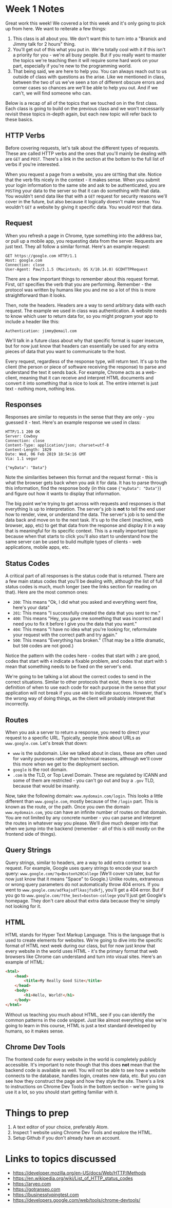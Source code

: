 # Week 1 Notes

Great work this week! We covered a lot this week and it's only going to pick up from here. We want to reiterate a few things:

1. This class is all about you. We don't want this to turn into a "Branick and Jimmy talk for 2 hours" thing. 
2. You'll get out of this what you put in. We're totally cool with it if this isn't a priority for you - we're all busy people. But if you really want to master the topics we're teaching then it will require some hard work on your part, especially if you're new to the programming world. 
3. That being said, we are here to help _you_. You can always reach out to us outside of class with questions as the arise. Like we mentioned in class, between the two of us we've seen a ton of different obscure errors and corner cases so chances are we'll be able to help you out. And if we can't, we will find someone who can. 

Below is a recap of all of the topics that we touched on in the first class. Each class is going to build on the previous class and we won't necessarily revisit these topics in-depth again, but each new topic will refer back to these basics. 

## HTTP Verbs 

Before covering requests, let's talk about the different types of requests. These are called HTTP verbs and the ones that you'll mainly be dealing with are `GET` and `POST`. There's a link in the section at the bottom to the full list of verbs if you're interested. 

When you request a page from a website, you are `GET`ting that site. Notice that the verb fits nicely in the context - it makes sense. When you submit your login information to the same site and ask to be authenticated, you are `POST`ing your data to the server so that it can do something with that data. You wouldn't send data like that with a `GET` request for security reasons we'll cover in the future, but also because it logically doesn't make sense. You wouldn't `GET` a website by giving it specific data. You would `POST` that data.

## Request

When you refresh a page in Chrome, type something into the address bar, or pull up a mobile app, you requesting data from the server. Requests are just text. They all follow a similar format. Here's an example request: 

```
GET https://google.com HTTP/1.1
Host: google.com
Connection: close
User-Agent: Paw/3.1.5 (Macintosh; OS X/10.14.0) GCDHTTPRequest
```

There are a few important things to remember about this request format. First, `GET` specifies the verb that you are performing. Remember - the protocol was written by humans like you and me so a lot of this is more straightforward than it looks. 

Then, note the headers. Headers are a way to send arbitrary data with each request. The example we used in class was authentication. A website needs to know which user to return data for, so you might program your app to include a header like this: 

```
Authentication: jimmy@email.com
```

We'll talk in a future class about why that specific format is super insecure, but for now just know that headers can essentially be used for any extra pieces of data that you want to communicate to the host. 

Every request, regardless of the response type, will return text. It's up to the client (the person or piece of software receiving the response) to parse and understand the text it sends back. For example, Chrome acts as a web-client, meaning that it can receive and interpret HTML documents and convert it into something that is nice to look at. The entire internet is just text - nothing more, nothing less. 

## Responses

Responses are similar to requests in the sense that they are only - you guessed it - text. Here's an example response we used in class:

```
HTTP/1.1 200 OK
Server: Cowboy
Connection: close
Content-Type: application/json; charset=utf-8
Content-Length: 1829
Date: Wed, 06 Feb 2019 18:54:16 GMT
Via: 1.1 vegur

{"myData": "Data"}
```

Note the similarities between this format and the request format - this is what the browser gets back when you ask it for data. It has to parse through this information, find the response body (in this case `{"myData": "Data"}`) and figure out how it wants to display that information. 

The big point we're trying to get across with requests and responses is that everything is up to interpretation. The server's job is **not** to tell the end user how to render, view, or understand the data. The server's job is to send the data back and move on to the next task. It's up to the client (machine, web browser, app, etc) to get that data from the response and display it in a way that is meaningful for its specific context. This is a really important topic because when that starts to click you'll also start to understand how the same server can be used to build multiple types of clients - web applications, mobile apps, etc. 

## Status Codes 

A critical part of all responses is the status code that is returned. There are a few main status codes that you'll be dealing with, although the list of full status codes is much, much longer (see the links section for reading on that). Here are the most common ones:

- `200`: This means "Ok, I did what you asked and everything went fine, here's your data"
- `201`: This means "I successfully created the data that you sent to me."
- `400`: This means "Hey, you gave me something that was incorrect and I need you to fix it before I give you the data that you want."
- `404`: This means "I have no idea what you're looking for, reformulate your request with the correct path and try again."
- `500`: This means "Everything has broken." (That may be a little dramatic, but `500` codes are not good.)

Notice the pattern with the codes here - codes that start with `2` are good, codes that start with `4` indicate a fixable problem, and codes that start with `5` mean that something needs to be fixed on the server's end. 

We're going to be talking a lot about the correct codes to send in the correct situations. Similar to other protocols that exist, there is no strict definition of when to use each code for each purpose in the sense that your application will not break if you use `400` to indicate success. However, that's the wrong way of doing things, as the client will probably interpret that incorrectly.

## Routes 

When you ask a server to return a response, you need to direct your request to a specific URL. Typically, people think about URLs as `www.google.com`. Let's break that down:

- `www` is the subdomain. Like we talked about in class, these are often used for vanity purposes rather than technical reasons, although we'll cover this more when we get to the deployment section. 
- `google` is the root domain. 
- `.com` is the TLD, or Top Level Domain. These are regulated by ICANN and some of them are restricted - you can't go out and buy a `.gov` TLD, because that would be insanity. 

Now, take the following domain: `www.mydomain.com/login`. This looks a little different than `www.google.com`, mostly because of the `/login` part. This is known as the route, or the path. Once you own the domain `www.mydomain.com`, you can have an infinite number of routes on that domain. You are not limited by any concrete number - you can parse and interpret the routes in whatever way you please. We'll dive much deeper into that when we jump into the backend (remember - all of this is still mostly on the frontend side of things).

## Query Strings 

Query strings, similar to headers, are a way to add extra context to a request. For example, Google uses query strings to encode your search query: `www.google.com/?q=Boston%20College` (We'll cover `%20` later, but for now just know that it means "Space" to Google.) Unlike routes, extraneous or wrong query parameters do not automatically throw 404 errors. If you went to `www.google.com/adfkajsdflkasjfsdkfj`, you'll get a 404 error. But if you go to `www.google.com/?the_best=boston-college` you'll just get Google's homepage. They don't care about that extra data because they're simply not looking for it. 

## HTML

HTML stands for Hyper Text Markup Language. This is the language that is used to create elements for websites. We're going to dive into the specific format of HTML next week during our class, but for now just know that every website in the world uses HTML - it's the primary format that web browsers like Chrome can understand and turn into visual sites. Here's an example of HTML:

```html
<html>
    <head>
        <title>My Really Good Site</title>
    </head>
    <body>
        <h1>Hello, World!</h1>
    </body>
</html>
```

Without us teaching you much about HTML, see if you can identify the common patterns in the code snippet. Just like almost everything else we're going to learn in this course, HTML is just a text standard developed by humans, so it makes sense. 

## Chrome Dev Tools 

The frontend code for every website in the world is completely publicly accessible. It's important to note though that this does **not** mean that the backend code is available as well. You will not be able to see how a website connects to the database, handles login, creates new data, etc. But you *can* see how they construct the page and how they style the site. There's a link to instructions on Chrome Dev Tools in the bottom section - we're going to use it a lot, so you should start getting familiar with it. 

# Things to prep
1. A text editor of your choice, preferably Atom. 
2. Inspect 1 website using Chrome Dev Tools and explore the HTML.
3. Setup Github if you don't already have an account.

# Links to topics discussed 
- https://developer.mozilla.org/en-US/docs/Web/HTTP/Methods
- https://en.wikipedia.org/wiki/List_of_HTTP_status_codes
- https://aryeo.com
- https://gotranseo.com
- https://businesstypingtest.com
- https://developers.google.com/web/tools/chrome-devtools/

